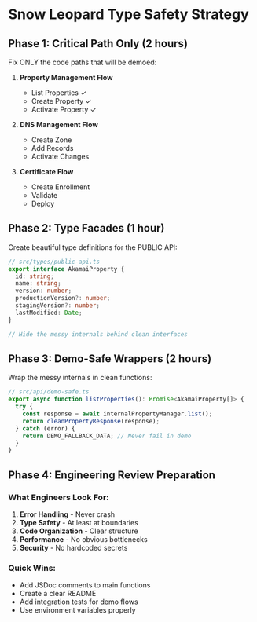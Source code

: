 # Snow Leopard Type Safety Strategy

## Phase 1: Critical Path Only (2 hours)
Fix ONLY the code paths that will be demoed:

1. **Property Management Flow**
   - List Properties ✓
   - Create Property ✓
   - Activate Property ✓

2. **DNS Management Flow**
   - Create Zone
   - Add Records
   - Activate Changes

3. **Certificate Flow**
   - Create Enrollment
   - Validate
   - Deploy

## Phase 2: Type Facades (1 hour)
Create beautiful type definitions for the PUBLIC API:

```typescript
// src/types/public-api.ts
export interface AkamaiProperty {
  id: string;
  name: string;
  version: number;
  productionVersion?: number;
  stagingVersion?: number;
  lastModified: Date;
}

// Hide the messy internals behind clean interfaces
```

## Phase 3: Demo-Safe Wrappers (2 hours)
Wrap the messy internals in clean functions:

```typescript
// src/api/demo-safe.ts
export async function listProperties(): Promise<AkamaiProperty[]> {
  try {
    const response = await internalPropertyManager.list();
    return cleanPropertyResponse(response);
  } catch (error) {
    return DEMO_FALLBACK_DATA; // Never fail in demo
  }
}
```

## Phase 4: Engineering Review Preparation

### What Engineers Look For:
1. **Error Handling** - Never crash
2. **Type Safety** - At least at boundaries
3. **Code Organization** - Clear structure
4. **Performance** - No obvious bottlenecks
5. **Security** - No hardcoded secrets

### Quick Wins:
- Add JSDoc comments to main functions
- Create a clear README
- Add integration tests for demo flows
- Use environment variables properly